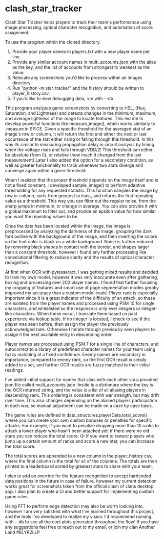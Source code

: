 # clash_star_tracker
Clash Star Tracker helps players to track their team's performance using
image processing, optical character recognition, and automation of score
assignment.

To use the program within the cloned directory:
1. Provide your player names in players.txt with a new player name per line.
2. Provide any similar account names in multi_accounts.json with the alias as
   the key, and the list of accounts from strongest to weakest as the value.
3. Relocate any screenshots you'd like to process within an Images directory.
4. Run "python -m star_tracker" and the history should be written to
   player_history.csv.
5. If you'd like to view debugging data, run with --db

This program analyzes game screenshots by converting to HSL, (Hue, Saturation,
and Lightness) and detects changes in the minimum, maximum, and average
lightness of the image to locate features. This led me to develop powerful
functions like measure_image(), which works similarly to .measure in SPICE.
Given a specific threshold for the averaged stat of an image's row or column,
it will return the first and either the next or last occurrence of the stat
either rising or falling through this threshold. In this way its similar to
measuring propagation delay in circuit analysis by timing when the voltage
rises and falls through VDD/2! This threshold can either be absolute (from 0),
or relative  (how much it changed from the last measurement) Later I also added
the option for a secondary condition, as well as greater functionality to track
whenever two stats diverge and converge again within a given threshold.

When I realized that the proper threshold depends on the image itself and is
not a fixed constant, I developed sample_image() to perform adaptive
thresholding for any requested statistic. This function samples the
image by row or column, sorts from greatest to least, and returns the first
repeating value as a threshold. This way you can filter out the regular noise,
from the sharp jumps in minimum, or change in average. You can also provide it
with a global maximum to filter out, and provide an epsilon value for how
similar you want the repeating values to be.

Once the data has been located within the image, the image is preprocessed by
analyzing the darkness of the image, grouping the dark font outline with the
background of the image, and then inverting the colors so the font color is
black on a white background. Noise is further reduced by removing black shapes
in contact with the border, and shapes larger than a constant threshold,
however I found any further processing like convolutional filtering to reduce
clarity and the results of optical character recognition.

At first when OCR with pytesseract, I was getting mixed results and decided to
train my own model, however it was very inaccurate even after gathering, boxing
and processing over 200 player names. I found that further focusing my cropping
of features and smart use of page segmentation modes greatly improved my
accuracy than a custom model could. Player rank is especially important since
it is a great indicator of the difficulty of an attack, so these are isolated
from the player names and processed using PSM 10 for single characters, and
whitelisted so the response is only ever integers or integer-like characters.
When these occur, I translate them based on past experience via lookup table.
If no integer is located, I check to see if the player was seen before, then
assign the player the previously acknowledged rank. Otherwise I iterate through
previously seen players to assign it the next available entry in descending
order.

Player names are processed using PSM 7 for a single line of characters, and
autocorrect to a library of predefined character names for your team using
fuzzy matching at a fixed confidence. Enemy names are secondary in importance,
compared to enemy rank, so the first OCR result is simply added to a set, and
further OCR results are fuzzy matched to their initial readings.

I've added initial support for names that alias with each other via a provided
json file called multi_accounts.json. Inside is a dictionary where the key
is the OCR returned string, and the value is a list of all aliasing players in
descending rank. This ordering is consistent with war strength, but may drift
over time. This also changes depending on the aliased players participation
in each war, so manual adjustment can be made on a case by case basis.

The game rules are defined in data_structures.playerData.total_score() where
you can create your own custom bonuses or penalties for specific attacks. For
example, if you want to penalize dropping more than 10 ranks to attack a lower
player who hasn't been attacked yet: if there were no old stars you can reduce
the total score. Or if you want to reward players who jump up a certain amount
of ranks and score a new star, you can increase the total score.

The total scores are appended to a new column in the player_history csv, where
the final column is the total for all of the columns. The totals are then
printed to a leaderboard sorted by greatest stars to share with your team.

I plan to add an override for the feature recognition to accept hardcoded data
positions in the future in case of failure, however my current detection works
great for screenshots taken from the official clash of clans desktop app. I
also plan to create a UI and better support for implementing custom game rules.

Using FFT to perform edge detection may also be worth looking into, however I
am very satisfied with what I've learned throughout this project, and the tools
I've developed to realize my vision. I'd recommend running with --db to see all
the cool plots generated throughout the flow! If you have any suggestions feel
free to reach out to my email, or join my clan Another Land #8LYR2LLP
